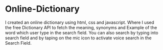 # Online-Dictionary
I created an online dictionary using html, css and javascript. Where I used the free Dictionary API to fetch the meaning, synonyms and Example of the word which user type in the search field. You can also search by typing into search field and by taping on the mic icon to activate voice search in the Search Field.
